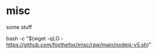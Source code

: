 # misc
some stuff

bash -c "$(wget -qLO - https://github.com/foxthefox/misc/raw/main/nodejs-v5.sh)"
